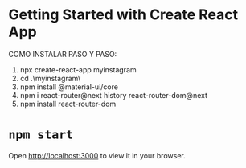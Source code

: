 # Getting Started with Create React App

COMO INSTALAR PASO Y PASO:

1) npx create-react-app myinstagram 
2) cd .\myinstagram\
3) npm install @material-ui/core
4) npm i react-router@next history react-router-dom@next
5) npm install react-router-dom

# `npm start`

Open [http://localhost:3000](http://localhost:3000) to view it in your browser.
